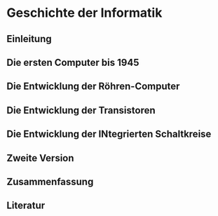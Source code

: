 # Geschichte der Informatik

## Einleitung

## Die ersten Computer bis 1945

## Die Entwicklung der Röhren-Computer

## Die Entwicklung der Transistoren

## Die Entwicklung der INtegrierten Schaltkreise 

## Zweite Version

## Zusammenfassung

## Literatur
